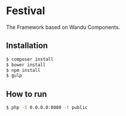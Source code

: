 Festival
===

The Framework based on Wandu Components.

## Installation

```bash
$ composer install
$ bower install
$ npm install
$ gulp
```

## How to run

```bash
$ php -S 0.0.0.0:8080 -t public
```
